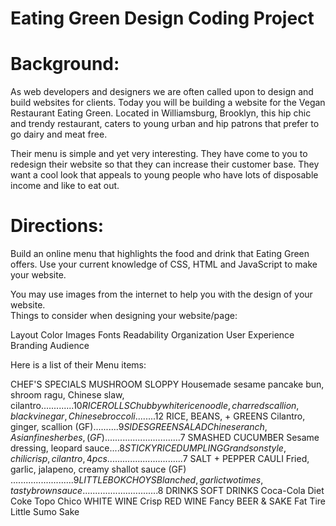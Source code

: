 # Eating Green Design Coding Project

# Background:
As web developers and designers we are often called upon to design and build websites for clients.  Today you will be building a website for the Vegan Restaurant Eating Green.  Located in Williamsburg, Brooklyn, this hip chic and trendy restaurant, caters to young urban and hip patrons that prefer to go dairy and meat free.

Their menu is simple and yet very interesting.   They have come to you to redesign their website so that they can increase their customer base.  They want a cool look that appeals to young people who have lots of disposable income and like to eat out. 

# Directions:
Build an online menu that highlights the food and drink that Eating Green offers.  Use your current knowledge of CSS, HTML and JavaScript to make your website.

You may use images from the internet to help you with the design of your website.  
Things to consider when designing your website/page:

Layout
Color
Images
Fonts
Readability
Organization
User Experience
Branding
Audience


Here is a list of their Menu items:

CHEF'S SPECIALS
MUSHROOM SLOPPY
Housemade sesame pancake bun, shroom ragu, Chinese slaw, cilantro.............$10
RICE ROLLS
Chubby white rice noodle, charred scallion, black vinegar, Chinese broccoli........$12
RICE, BEANS, + GREENS
Cilantro, ginger, scallion (GF)..........$9
SIDES
GREEN SALAD
Chinese ranch, Asian fines herbes, (GF)..............................$7
SMASHED CUCUMBER
Sesame dressing, leopard sauce....$8
STICKY RICE DUMPLING
Grandson style, chili crisp, cilantro,     4 pcs..............................$7
SALT + PEPPER CAULI
Fried, garlic, jalapeno, creamy shallot sauce (GF) .........................$9
LITTLE BOK CHOYS
Blanched, garlic two times, tasty brown sauce..............................$8
DRINKS
SOFT DRINKS
Coca-Cola
Diet Coke
Topo Chico
WHITE WINE
Crisp
RED WINE
Fancy
BEER & SAKE
Fat Tire
Little Sumo Sake

